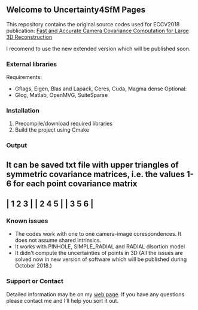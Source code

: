 ## Welcome to Uncertainty4SfM Pages

This repository contains the original source codes used for ECCV2018 publication: [Fast and Accurate Camera Covariance Computation for Large 3D Reconstruction](http://people.ciirc.cvut.cz/~policmic/files/Polic_Fast_and_Accurate_Camera_Covariance.pdf)

I recomend to use the new extended version which will be published soon.

### External libraries
Requirements: 
 - Gflags, Eigen, Blas and Lapack, Ceres, Cuda, Magma dense
Optional:
 - Glog, Matlab, OpenMVG, SuiteSparse

### Installation 
1) Precompile/download required libraries
2) Build the project using Cmake

### Output
It can be saved txt file with upper triangles of symmetric covariance matrices, i.e. the values 1-6 for each point covariance matrix 
-----------
| 1  2  3 |
| 2  4  5 |
| 3  5  6 |
----------- 

### Known issues
- The codes work with one to one camera-image corespondences. It does not assume shared intrinsics.
- It works with PINHOLE, SIMPLE_RADIAL and RADIAL disortion model
- It didn't compute the uncertainties of points in 3D
(All the issues are solved now in new version of software which will be published during October 2018.)

### Support or Contact

Detailed information may be on my [web page](http://people.ciirc.cvut.cz/~policmic).
If you have any questions please contact me and I’ll help you sort it out.
